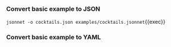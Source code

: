 ### Convert basic example to JSON
`jsonnet -o cocktails.json examples/cocktails.jsonnet`{{exec}}

### Convert basic example to YAML
